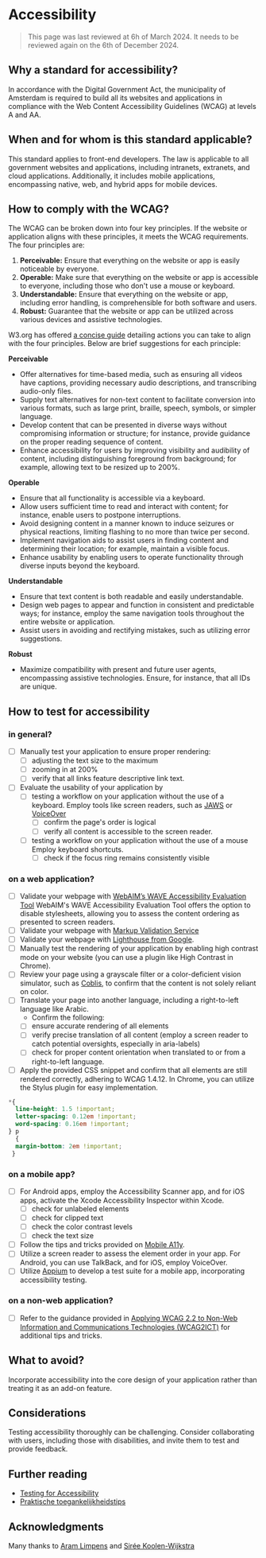 # Accessibility
> This page was last reviewed at 6h of March 2024. It needs to be reviewed again on the 6th of December 2024. 
## Why a standard for accessibility?
In accordance with the Digital Government Act, the municipality of Amsterdam is required to build all its websites and applications in compliance with the Web Content Accessibility Guidelines (WCAG) at levels A and AA.
## When and for whom is this standard applicable?
This standard applies to front-end developers. The law is applicable to all government websites and applications, including intranets, extranets, and cloud applications. Additionally, it includes mobile applications, encompassing native, web, and hybrid apps for mobile devices.

## How to comply with the WCAG? 
The WCAG can be broken down into four key principles. If the website or application aligns with these principles, it meets the WCAG requirements. The four principles are:

1. **Perceivable:** Ensure that everything on the website or app is easily noticeable by everyone.
2. **Operable:** Make sure that everything on the website or app is accessible to everyone, including those who don't use a mouse or keyboard.
3. **Understandable:** Ensure that everything on the website or app, including error handling, is comprehensible for both software and users.
4. **Robust:** Guarantee that the website or app can be utilized across various devices and assistive technologies.

W3.org has offered [a concise guide](https://www.w3.org/WAI/WCAG22/quickref/?versions=2.0) detailing actions you can take to align with the four principles. Below are brief suggestions for each principle:

**Perceivable**
- Offer alternatives for time-based media, such as ensuring all videos have captions, providing necessary audio descriptions, and transcribing audio-only files.
- Supply text alternatives for non-text content to facilitate conversion into various formats, such as large print, braille, speech, symbols, or simpler language.
- Develop content that can be presented in diverse ways without compromising information or structure; for instance, provide guidance on the proper reading sequence of content.    
- Enhance accessibility for users by improving visibility and audibility of content, including distinguishing foreground from background; for example, allowing text to be resized up to 200%.

**Operable**
- Ensure that all functionality is accessible via a keyboard. 
- Allow users sufficient time to read and interact with content; for instance, enable users to postpone interruptions.
- Avoid designing content in a manner known to induce seizures or physical reactions, limiting flashing to no more than twice per second.
- Implement navigation aids to assist users in finding content and determining their location; for example, maintain a visible focus.
- Enhance usability by enabling users to operate functionality through diverse inputs beyond the keyboard.

**Understandable**
- Ensure that text content is both readable and easily understandable. 
- Design web pages to appear and function in consistent and predictable ways; for instance, employ the same navigation tools throughout the entire website or application. 
- Assist users in avoiding and rectifying mistakes, such as utilizing error suggestions.


**Robust**
- Maximize compatibility with present and future user agents, encompassing assistive technologies. Ensure, for instance, that all IDs are unique.

## How to test for accessibility
### in general?
- [ ] Manually test your application to ensure proper rendering: 
    - [ ] adjusting the text size to the maximum
    - [ ] zooming in at 200% 
    - [ ] verify that all links feature descriptive link text.
- [ ] Evaluate the usability of your application by 
  - [ ] testing a workflow on your application without the use of a keyboard. Employ tools like screen readers, such as [JAWS](https://accessibility.psu.edu/screenreaders/jawscommands/) or [VoiceOver](https://support.apple.com/guide/voiceover-guide/welcome/web)
    - [ ] confirm the page's order is logical
    - [ ] verify all content is accessible to the screen reader.
  - [ ] testing a workflow on your application without the use of a mouse  Employ keyboard shortcuts.  
    - [ ] check if the focus ring remains consistently visible

### on a web application?
- [ ] Validate your webpage with [WebAIM’s WAVE Accessibility Evaluation Tool](https://wave.webaim.org/standalone) WebAIM's WAVE Accessibility Evaluation Tool offers the option to disable stylesheets, allowing you to assess the content ordering as presented to screen readers.
- [ ] Validate your webpage with [Markup Validation Service](https://validator.w3.org/) 
- [ ] Validate your webpage with [Lighthouse from Google](https://developer.chrome.com/docs/lighthouse/overview). 
- [ ] Manually test the rendering of your application by enabling high contrast mode on your website (you can use a plugin like High Contrast in Chrome). 
- [ ] Review your page using a grayscale filter or a color-deficient vision simulator, such as [Coblis](https://www.color-blindness.com/coblis-color-blindness-simulator/), to confirm that the content is not solely reliant on color.
- [ ] Translate your page into another language, including a right-to-left language like Arabic. 
  - Confirm the following: 
  - [ ] ensure accurate rendering of all elements
  - [ ] verify precise translation of all content (employ a screen reader to catch potential oversights, especially in aria-labels)
  - [ ] check for proper content orientation when translated to or from a right-to-left language.
-[ ] Apply the provided CSS snippet and confirm that all elements are still rendered correctly, adhering to WCAG 1.4.12. In Chrome, you can utilize the Stylus plugin for easy implementation. 
```css 
*{
  line-height: 1.5 !important;
  letter-spacing: 0.12em !important;
  word-spacing: 0.16em !important;
} p 
  {
  margin-bottom: 2em !important;
 }
```
### on a mobile app?
- [ ] For Android apps, employ the Accessibility Scanner app, and for iOS apps, activate the Xcode Accessibility Inspector within Xcode. 
  - [ ] check for unlabeled elements
  - [ ] check for clipped text
  - [ ] check the color contrast levels
  - [ ] check the text size
- [ ] Follow the tips and tricks provided on [Mobile A11y](https://mobilea11y.com/). 
- [ ] Utilize a screen reader to assess the element order in your app. For Android, you can use TalkBack, and for iOS, employ VoiceOver. 
- [ ] Utilize [Appium](http://appium.io/docs/en/latest/) to develop a test suite for a mobile app, incorporating accessibility testing.

### on a non-web application?
- [ ] Refer to the guidance provided in [Applying WCAG 2.2 to Non-Web Information and Communications Technologies (WCAG2ICT)](https://www.w3.org/TR/wcag2ict-22/#introduction) for additional tips and tricks.

## What to avoid?
Incorporate accessibility into the core design of your application rather than treating it as an add-on feature.

## Considerations
Testing accessibility thoroughly can be challenging. Consider collaborating with users, including those with disabilities, and invite them to test and provide feedback. 

## Further reading
- [Testing for Accessibility](https://accessibility.psu.edu/testing/protocol/)
- [Praktische toegankelijkheidstips](https://www.digitoegankelijk.nl/aan-de-slag/tips)

## Acknowledgments
Many thanks to [Aram Limpens](https://github.com/alimpens) and [Sirée Koolen-Wijkstra](https://github.com/SireeKoolenWijkstra)


